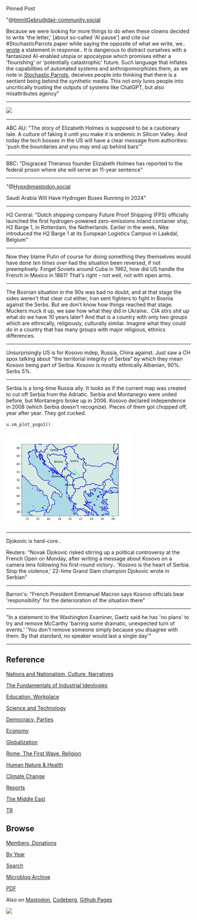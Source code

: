 Pinned Post

"@timnitGebru@dair-community.social

Because we were looking for more things to do when these clowns
decided to write 'the letter,' [about so-called 'AI pause'] and cite
our \#StochasticParrots paper while saying the opposite of what we
write, we.. [wrote](https://www.dair-institute.org/blog/letter-statement-March2023)
a statement in response.. It is dangerous to distract ourselves with a fantasized
AI-enabled utopia or apocalypse which promises either a 'flourishing' or
'potentially catastrophic' future. Such language that inflates the capabilities
of automated systems and anthropomorphizes them, as we note in [Stochastic Parrots](https://dl.acm.org/doi/abs/10.1145/3442188.3445922), 
deceives people into thinking that there is a sentient being behind the
synthetic media. This not only lures people into uncritically trusting
the outputs of systems like ChatGPT, but also misattributes agency"

---

<img width='340' src='https://pbs.twimg.com/media/FxeLcmfX0AIZyWq?format=jpg&name=small'/> 

---

ABC AU: "The story of Elizabeth Holmes is supposed to be a cautionary
tale. A culture of faking it until you make it is endemic in Silicon
Valley. And today the tech bosses in the US will have a clear message
from authorities: 'push the boundaries and you may end up behind
bars'"

---

BBC: "Disgraced Theranos founder Elizabeth Holmes has reported to the
federal prison where she will serve an 11-year sentence"

---

"@Hypx@mastodon.social

Saudi Arabia Will Have Hydrogen Buses Running In 2024"

---

H2 Central: "Dutch shipping company Future Proof Shipping (FPS)
officially launched the first hydrogen-powered zero-emissions inland
container ship, H2 Barge 1, in Rotterdam, the Netherlands. Earlier in
the week, Nike introduced the H2 Barge 1 at its European Logistics
Campus in Laakdal, Belgium"

---

Now they blame Putin of course for doing something they themselves
would have done *ten times over* had the situation been reversed, if
not preemptively. Forget Soviets around Cuba in 1962, how did US
handle the French in Mexico in 1861? That's right - not well, not with
open arms.

---

The Bosnian situation in the 90s was bad no doubt, and at that stage
the sides weren't that clear cut either, Iran sent fighters to fight
in Bosnia against the Serbs. But we don't know how things reached that
stage. Muckers muck it up, we saw how what they did in Ukraine.. CIA
stirs shit up what do we have 10 years later? And that is a country
with only two groups which are ethnically, religiously, culturally
similar. Imagine what they could do in a country that has many groups
with major religious, ethnics differences.

---

Unsurprisingly US is for Kosovo indep, Russia, China against. Just saw
a CH spox talking about "the territorial integrity of Serbia" by which
they mean Kosovo being part of Serbia. Kosovo is mostly ethnically
Albanian, 90%. Serbs 5%.

---

Serbia is a long-time Russia ally. It looks as if the current map was
created to cut off Serbia from the Adriatic. Serbia and Montanegro
were united before, but Montanegro broke up in 2006. Kosovo declared
independence in 2008 (which Serbia doesn't recognize). Pieces of them
got chopped off, year after year. They got cucked.

```python
u.sm_plot_yugo1()
```

<img width='340' src='mbl/2023/yugo1.jpg'/> 

---

Djokovic is hard-core.. 

Reuters: "Novak Djokovic risked stirring up a political controversy at
the French Open on Monday, after writing a message about Kosovo on a
camera lens following his first-round victory.. 'Kosovo is the heart
of Serbia. Stop the violence,' 22-time Grand Slam champion Djokovic
wrote in Serbian"

---

Barron's: "French President Emmanuel Macron says Kosovo officials bear
'responsibility' for the deterioration of the situation there"

---

"In a statement to the Washington Examiner, Gaetz said he has 'no
plans' to try and remove McCarthy 'barring some dramatic, unexpected
turn of events.' 'You don't remove someone simply because you disagree
with them. By that standard, no speaker would last a single day'"

---

## Reference

[Nations and Nationalism, Culture, Narratives](0119/2013/02/nations-and-nationalism.html)

[The Fundamentals of Industrial Ideologies](0119/2011/04/fundamentals-of-industrial-ideologies.html)

[Education, Workplace](0119/2017/09/education-workplace.html)

[Science and Technology](0119/2018/09/science-technology.html)

[Democracy, Parties](0119/2016/11/democracy.html)

[Economy](2021/01/economy.html)

[Globalization](0119/2018/09/globalization.html)

[Rome, The First Wave, Religion](0119/2017/12/rome.html)

[Human Nature & Health](2020/07/human-nature.html)

[Climate Change](2022/01/climate.html)

[Reports](2021/01/reports.html)

[The Middle East](0119/2019/07/middleeast.html)

[TR](../tr/index.html)

## Browse

[Members, Donations](2022/08/members.html)

[By Year](years.html)

[Search](search.html)

[Microblog Archive](mbl/index.html)

[PDF](https://drive.google.com/uc?export=view&id=1FSi-1MnqXVq_PVTEXzzflwN8-7h92N_R)

Also on 
[Mastodon](https://masto.ai/@muratk3n),
[Codeberg](https://muratk5n.codeberg.page/en/),
[Github Pages](https://muratk5n.github.io/thirdwave/en/)

<img src='https://drive.google.com/uc?export=view&id=1zsIeciFSvlr-sWB84Tc0mfZ_NYqn9VQx'/> 




